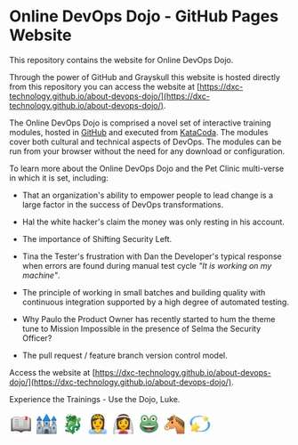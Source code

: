 # Online DevOps Dojo - GitHub Pages Website

This repository contains the website for Online DevOps Dojo.

Through the power of GitHub and Grayskull this website is hosted directly from this repository you can access the website at [https://dxc-technology.github.io/about-devops-dojo/](https://dxc-technology.github.io/about-devops-dojo/).

The Online DevOps Dojo is comprised a novel set of interactive training modules, hosted in [GitHub](https://github.com/dxc-technology/online-devops-dojo) and executed from [KataCoda](https://dxc-technology.github.io/about-devops-dojo/modules/). The modules cover both cultural and technical aspects of DevOps. The modules can be run from your browser without the need for any download or configuration.

To learn more about the Online DevOps Dojo and the Pet Clinic multi-verse in which it is set, including:

 - That an organization's ability to empower people to lead change is a large factor in the success of DevOps transformations.

 - Hal the white hacker's claim the money was only resting in his account.

 - The importance of Shifting Security Left.

 - Tina the Tester's frustration with Dan the Developer's typical response when errors are found during manual test cycle _"It is working on my machine"_.

 - The principle of working in small batches and building quality with continuous integration supported by a high degree of automated testing.

 - Why Paulo the Product Owner has recently started to hum the theme tune to Mission Impossible in the presence of Selma the Security Officer?

 - The pull request / feature branch version control model.

Access the website at [https://dxc-technology.github.io/about-devops-dojo/](https://dxc-technology.github.io/about-devops-dojo/).

Experience the Trainings - Use the Dojo, Luke.

![](images/onceuponatime.jpg)
